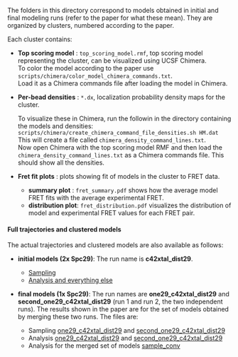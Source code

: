 The folders in this directory correspond to models obtained in initial and final modeling runs (refer to the paper for what these mean). 
They are organized by clusters, numbered according to the paper.

Each cluster contains:

- **Top scoring model** : `top_scoring_model.rmf`, top scoring model representing the cluster, can be visualized using UCSF Chimera.   
  To color the model according to the paper use `scripts/chimera/color_model_chimera_commands.txt`.  
  Load it as a Chimera commands file after loading the model in Chimera.
      
- **Per-bead densities** : `*.dx`, localization probability density maps for the cluster. 

  To visualize these in Chimera, run the followin in the directory containing
the models and densities:
    `scripts/chimera/create_chimera_command_file_densities.sh HM.dat`
      This will create a file called `chimera_density_command_lines.txt`.  
      Now open Chimera with the top scoring model RMF and then load the `chimera_density_command_lines.txt` as a Chimera commands file. This should show all the densities.
      
- **Fret fit plots** :  plots showing fit of models in the cluster to FRET data.
  - **summary plot** : `fret_summary.pdf` shows how the average model FRET fits with the average experimental FRET.  
  - **distribution plot**: `fret_distribution.pdf` visualizes the distribution of model and experimental FRET values for each FRET pair.
  
#### Full trajectories and clustered models
The actual trajectories and clustered models are also available as follows:
- **initial models (2x Spc29)**: The run name is **c42xtal_dist29**.
  - [Sampling](https://zenodo.org/record/838784/files/sampling_c42xtal_dist29.tar.xz)
  - [Analysis and everything else](https://zenodo.org/record/838784/files/clustering_c42xtal_dist29.tar.xz)

- **final models (1x Spc29)**: The run names are **one29_c42xtal_dist29** and **second_one29_c42xtal_dist29** (run 1 and run 2, the two independent runs). The results shown in the paper are for the set of models obtained by merging these two runs. The files are:
  - Sampling [one29\_c42xtal\_dist29](https://zenodo.org/record/838784/files/sampling_one29_c42xtal_dist29.tar.xz) and [second\_one29\_c42xtal\_dist29](https://zenodo.org/record/838784/files/sampling_second_one29_c42xtal_dist29.tar.xz)
  - Analysis [one29\_c42xtal\_dist29](https://zenodo.org/record/838784/files/sampling_one29_c42xtal_dist29.tar.xz) and [second\_one29\_c42xtal\_dist29](https://zenodo.org/record/838784/files/sampling_second_one29_c42xtal_dist29.tar.xz)
  - Analysis for the merged set of models [sample\_conv](https://zenodo.org/record/838784/files/clustering_sample_conv.tar.xz)

